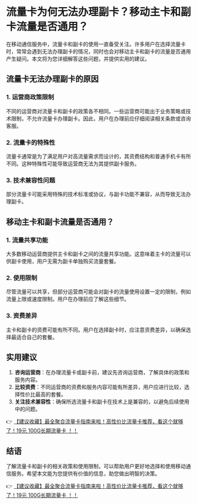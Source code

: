 # 流量卡为何无法办理副卡？移动主卡和副卡流量是否通用？

在移动通信服务中，流量卡和副卡的使用一直备受关注。许多用户在选择流量卡时，常常会遇到无法办理副卡的情况，同时也会对移动主卡和副卡的流量是否通用产生疑问。本文将为您详细解答这些问题，并提供实用的建议。

## 流量卡无法办理副卡的原因

### 1. 运营商政策限制
不同的运营商对流量卡和副卡的政策各不相同。一些运营商可能出于业务策略或技术限制，不允许流量卡办理副卡。因此，用户在办理前应仔细阅读相关条款或咨询客服。

### 2. 流量卡的特殊性
流量卡通常是为了满足用户对高流量需求而设计的，其资费结构和普通手机卡有所不同。这种特殊性可能导致运营商无法为其提供副卡服务。

### 3. 技术兼容性问题
部分流量卡可能采用特殊的技术标准或协议，与副卡功能不兼容，从而导致无法办理副卡。

## 移动主卡和副卡流量是否通用？

### 1. 流量共享功能
大多数移动运营商提供主卡和副卡之间的流量共享功能。这意味着主卡的流量可以供副卡使用，用户无需为副卡单独购买流量套餐。

### 2. 使用限制
尽管流量可以共享，但部分运营商可能会对副卡的流量使用设置一定的限制，例如流量上限或速度限制。用户在办理前应了解这些细节。

### 3. 资费差异
主卡和副卡的资费可能有所不同。用户在选择副卡时，应注意资费差异，以确保选择最适合自己的套餐。

## 实用建议

1. **咨询运营商**：在办理流量卡或副卡前，建议先咨询运营商，了解具体的政策和服务内容。
2. **比较资费**：不同运营商的资费和服务内容可能有所差异，用户应进行比较，选择性价比最高的套餐。
3. **关注技术兼容性**：确保所选流量卡和副卡在技术上是兼容的，以避免后续使用中的问题。

👉 [【建议收藏】最全聚合流量卡指南来啦！高性价比流量卡推荐，看这个就够了！19元 100G长期流量卡 ！！](https://bit.ly/Liuliangka)

## 结语

了解流量卡和副卡的相关政策和使用限制，可以帮助用户更好地选择和使用移动通信服务。希望本文能为您提供有价值的信息，助您做出明智的决策。

👉 [【建议收藏】最全聚合流量卡指南来啦！高性价比流量卡推荐，看这个就够了！19元 100G长期流量卡 ！！](https://bit.ly/Liuliangka)